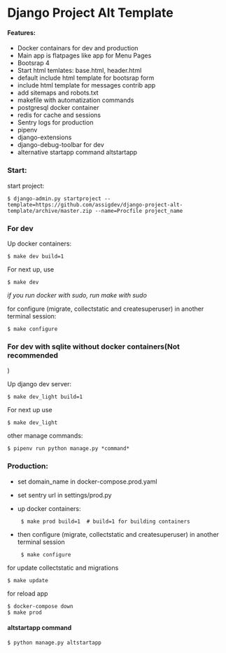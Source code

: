 # Django Project Alt Template

#### Features:

- Docker containars for dev and production
- Main app is flatpages like app for Menu Pages
- Bootsrap 4
- Start html temlates: base.html, header.html
- default include html template for bootsrap form
- include html template for messages contrib app
- add sitemaps and robots.txt
- makefile with automatization commands
- postgresql docker container
- redis for cache and sessions
- Sentry logs for production
- pipenv  
- django-extensions
- django-debug-toolbar for dev
- alternative startapp command altstartapp


### Start:


start project:

    $ django-admin.py startproject --template=https://github.com/assigdev/django-project-alt-template/archive/master.zip --name=Procfile project_name


### For dev


Up docker containers:

    $ make dev build=1
    

For next up, use

    $ make dev

_if you run docker with sudo, run make with sudo_

    
for configure (migrate, collectstatic and createsuperuser) in another terminal session:

    $ make configure


### For dev with sqlite without docker containers(Not recommended
)


    
Up django dev server:

    $ make dev_light build=1
    
For next up use
    
    $ make dev_light

other manage commands:

    $ pipenv run python manage.py *command*

    
### Production:

 - set domain_name in docker-compose.prod.yaml
 - set sentry url in settings/prod.py
 - up docker containers:


 
        $ make prod build=1  # build=1 for building containers
    

    
 - then configure (migrate, collectstatic and createsuperuser) in another terminal session



        $ make configure




for update collectstatic and migrations

    $ make update

for reload app

    $ docker-compose down
    $ make prod


#### altstartapp command

    
    $ python manage.py altstartapp
